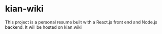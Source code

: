 # kian-wiki
This project is a personal resume built with a React.js front end and Node.js backend. It will be hosted on kian.wiki
